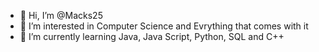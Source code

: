 - 👋 Hi, I’m @Macks25
- 👀 I’m interested in Computer Science and Evrything that comes with it 
- 🌱 I’m currently learning Java, Java Script, Python, SQL and C++

<!---
Macks25/Macks25 is a ✨ special ✨ repository because its `README.md` (this file) appears on your GitHub profile.
You can click the Preview link to take a look at your changes.
--->
